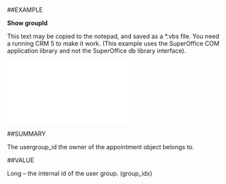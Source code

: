 
##EXAMPLE

**Show groupId**

This text may be copied to the notepad, and saved as a *.vbs file. You need a running CRM 5 to make it work. (This example uses the SuperOffice COM application library and not the SuperOffice db library interface).

![](..\..\Examples\vbs\SOAppointment.GroupId.vbs.txt)


##SUMMARY

The usergroup_id the owner of the appointment object belongs to.


##VALUE

Long – the internal id of the user group. (group_idx)


